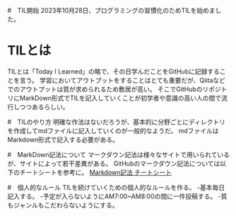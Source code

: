 #　TIL開始
2023年10月28日、プログラミングの習慣化のためTILを始めました。

# TILとは
TILとは「Today I Learned」の略で、その日学んだことをGitHubに記録することを言う。
学習においてアウトプットをすることはとても重要だが、Qiitaなどでのアウトプットは質が求められるため敷居が高い。
そこでGitHubのリポジトリにMarkDown形式でTILを記入していくことが初学者や意識の高い人の間で流行しつつあるらしい。

#　TILのやり方
明確な作法はないだろうが、基本的に分野ごとにディレクトリを作成してmdファイルに記入していくのが一般的なようだ。
mdファイルはMarkdown形式で記入する必要がある。

#　MarkDown記法について
マークダウン記法は様々なサイトで用いられているが、サイトによって若干差異がある。
GitHubのマークダウン記法については以下のチートシートを参考に。
[Markdown記法 チートシート](https://gist.github.com/mignonstyle/083c9e1651d7734f84c99b8cf49d57fa#file-markdown-cheatsheet-md)

#　個人的なルール
TILを続けていくための個人的なルールを作る。
-基本毎日記入する。
-予定が入らないようにAM7:00~AM8:00の間に一件投稿する。
-質もジャンルもこだわらないようにする。
